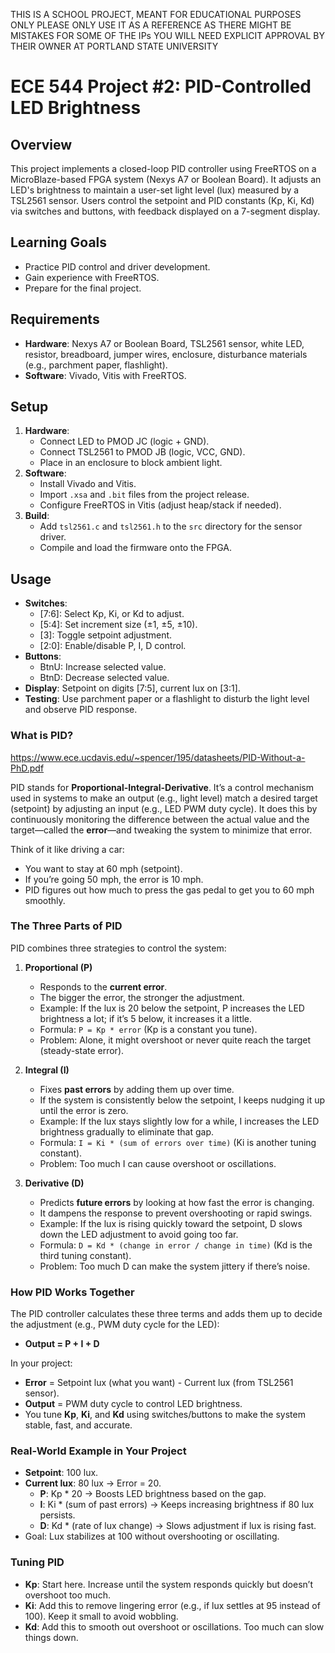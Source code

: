 THIS IS A SCHOOL PROJECT, MEANT FOR EDUCATIONAL PURPOSES ONLY
PLEASE ONLY USE IT AS A REFERENCE AS THERE MIGHT BE MISTAKES
FOR SOME OF THE IPs YOU WILL NEED EXPLICIT APPROVAL BY THEIR OWNER AT PORTLAND STATE UNIVERSITY

# ECE 544 Project #2: PID-Controlled LED Brightness

## Overview

This project implements a closed-loop PID controller using FreeRTOS on a MicroBlaze-based FPGA system (Nexys A7 or Boolean Board). It adjusts an LED's brightness to maintain a user-set light level (lux) measured by a TSL2561 sensor. Users control the setpoint and PID constants (Kp, Ki, Kd) via switches and buttons, with feedback displayed on a 7-segment display.

## Learning Goals

- Practice PID control and driver development.
- Gain experience with FreeRTOS.
- Prepare for the final project.

## Requirements

- **Hardware**: Nexys A7 or Boolean Board, TSL2561 sensor, white LED, resistor, breadboard, jumper wires, enclosure, disturbance materials (e.g., parchment paper, flashlight).
- **Software**: Vivado, Vitis with FreeRTOS.

## Setup

1. **Hardware**:
   - Connect LED to PMOD JC (logic + GND).
   - Connect TSL2561 to PMOD JB (logic, VCC, GND).
   - Place in an enclosure to block ambient light.
2. **Software**:
   - Install Vivado and Vitis.
   - Import `.xsa` and `.bit` files from the project release.
   - Configure FreeRTOS in Vitis (adjust heap/stack if needed).
3. **Build**:
   - Add `tsl2561.c` and `tsl2561.h` to the `src` directory for the sensor driver.
   - Compile and load the firmware onto the FPGA.

## Usage

- **Switches**:
  - [7:6]: Select Kp, Ki, or Kd to adjust.
  - [5:4]: Set increment size (±1, ±5, ±10).
  - [3]: Toggle setpoint adjustment.
  - [2:0]: Enable/disable P, I, D control.
- **Buttons**:
  - BtnU: Increase selected value.
  - BtnD: Decrease selected value.
- **Display**: Setpoint on digits [7:5], current lux on [3:1].
- **Testing**: Use parchment paper or a flashlight to disturb the light level and observe PID response.

### What is PID?

<https://www.ece.ucdavis.edu/~spencer/195/datasheets/PID-Without-a-PhD.pdf>

PID stands for **Proportional-Integral-Derivative**. It’s a control mechanism used in systems to make an output (e.g., light level) match a desired target (setpoint) by adjusting an input (e.g., LED PWM duty cycle). It does this by continuously monitoring the difference between the actual value and the target—called the **error**—and tweaking the system to minimize that error.

Think of it like driving a car:

- You want to stay at 60 mph (setpoint).
- If you’re going 50 mph, the error is 10 mph.
- PID figures out how much to press the gas pedal to get you to 60 mph smoothly.

### The Three Parts of PID

PID combines three strategies to control the system:

1. **Proportional (P)**
   - Responds to the **current error**.
   - The bigger the error, the stronger the adjustment.
   - Example: If the lux is 20 below the setpoint, P increases the LED brightness a lot; if it’s 5 below, it increases it a little.
   - Formula: `P = Kp * error` (Kp is a constant you tune).
   - Problem: Alone, it might overshoot or never quite reach the target (steady-state error).

2. **Integral (I)**
   - Fixes **past errors** by adding them up over time.
   - If the system is consistently below the setpoint, I keeps nudging it up until the error is zero.
   - Example: If the lux stays slightly low for a while, I increases the LED brightness gradually to eliminate that gap.
   - Formula: `I = Ki * (sum of errors over time)` (Ki is another tuning constant).
   - Problem: Too much I can cause overshoot or oscillations.

3. **Derivative (D)**
   - Predicts **future errors** by looking at how fast the error is changing.
   - It dampens the response to prevent overshooting or rapid swings.
   - Example: If the lux is rising quickly toward the setpoint, D slows down the LED adjustment to avoid going too far.
   - Formula: `D = Kd * (change in error / change in time)` (Kd is the third tuning constant).
   - Problem: Too much D can make the system jittery if there’s noise.

### How PID Works Together

The PID controller calculates these three terms and adds them up to decide the adjustment (e.g., PWM duty cycle for the LED):

- **Output = P + I + D**

In your project:

- **Error** = Setpoint lux (what you want) - Current lux (from TSL2561 sensor).
- **Output** = PWM duty cycle to control LED brightness.
- You tune **Kp**, **Ki**, and **Kd** using switches/buttons to make the system stable, fast, and accurate.

### Real-World Example in Your Project

- **Setpoint**: 100 lux.
- **Current lux**: 80 lux → Error = 20.
  - **P**: Kp * 20 → Boosts LED brightness based on the gap.
  - **I**: Ki * (sum of past errors) → Keeps increasing brightness if 80 lux persists.
  - **D**: Kd * (rate of lux change) → Slows adjustment if lux is rising fast.
- Goal: Lux stabilizes at 100 without overshooting or oscillating.

### Tuning PID

- **Kp**: Start here. Increase until the system responds quickly but doesn’t overshoot too much.
- **Ki**: Add this to remove lingering error (e.g., if lux settles at 95 instead of 100). Keep it small to avoid wobbling.
- **Kd**: Add this to smooth out overshoot or oscillations. Too much can slow things down.
